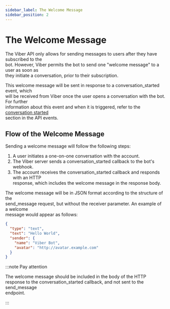 ```yaml
---
sidebar_label: The Welcome Message
sidebar_position: 2
---
```


# The Welcome Message

The Viber API only allows for sending messages to users after they have subscribed to the<br/>
bot. However, Viber permits the bot to send one "welcome message" to a user as soon as<br/>
they initiate a conversation, prior to their subscription.

This welcome message will be sent in response to a conversation_started event, which<br/>
will be received from Viber once the user opens a conversation with the bot. For further<br/>
information about this event and when it is triggered, refer to the [conversation started](../../events/conversation-started)<br/>
section in the API events.

## Flow of the Welcome Message

Sending a welcome message will follow the following steps:

1. A user initiates a one-on-one conversation with the account.
2. The Viber server sends a conversation_started callback to the bot's webhook.
3. The account receives the conversation_started callback and responds with an HTTP<br/>
   response, which includes the welcome message in the response body.

The welcome message will be in JSON format according to the structure of the<br/>
send_message request, but without the receiver parameter. An example of a welcome<br/>
message would appear as follows:

```json
{
  "type": "text",
  "text": "Hello World",
  "sender": {
    "name": "Viber Bot",
    "avatar": "http://avatar.example.com"
  }
}
```

:::note Pay attention

The welcome message should be included in the body of the HTTP<br/>
response to the conversation_started callback, and not sent to the send_message<br/>
endpoint.

:::
